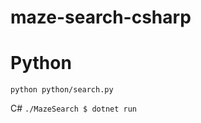 # maze-search-csharp

# Python
``` python python/search.py ```

C#
``` ./MazeSearch $ dotnet run ```
